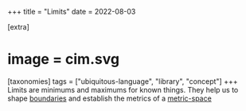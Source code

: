 +++
title = "Limits"
date = 2022-08-03

[extra]
#  image = cim.svg
[taxonomies]
   tags = ["ubiquitous-language", "library", "concept"]
+++
Limits are minimums and maximums for known things. They help us to shape [boundaries](/library/boundaries) and establish the metrics of a [metric-space](/library/metric-space)